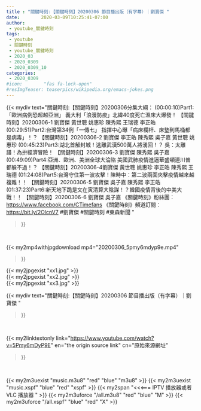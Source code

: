 ```yaml
---
title : "關鍵時刻:【關鍵時刻】20200306 節目播出版（有字幕）｜劉寶傑 "
date:        2020-03-09T10:25:41-07:00
author:
 - youtube_關鍵時刻
tags:
 - youtube
 - 關鍵時刻
 - youtube_關鍵時刻
 - 2020_03
 - 2020_0309
 - 2020_0309_10
categories:
 - 2020_0309
#icon:        "fas fa-lock-open"
#resImgTeaser: teaserpics/wikipedia.org/emacs-jokes.png
---
```


{{< mydiv text="關鍵時刻:【關鍵時刻】20200306分集大綱：  (00:00:10)Part1:「歐洲病例恐超越亞洲」 義大利「浪漫防疫」北緯40度死亡溫床大爆發！ 【關鍵時刻】20200306-1 劉寶傑 黃世聰 姚惠珍 陳秀熙 王瑞德 李正皓  (00:29:51)Part2:台灣第34例「一傳七」 指揮中心曝「病床欄杆、床墊到馬桶都是病毒」！？ 【關鍵時刻】20200306-2 劉寶傑 李正皓 陳秀熙 吳子嘉 黃世聰 姚惠珍  (00:45:23)Part3:湖北首解封城！逃離武漢500萬人將湧回！？ 吳：太離譜！為拚經濟冒險！ 【關鍵時刻】20200306-3 劉寶傑 陳秀熙 吳子嘉  (00:49:09)Part4:亞洲、歐洲、美洲全球大淪陷 美國武肺疫情進逼華盛頓連川普都躲不過！？ 【關鍵時刻】20200306-4劉寶傑 黃世聰 姚惠珍 李正皓 陳秀熙 王瑞德  (01:24:08)Part5:台灣守住第一波攻擊！陳時中：第二波兩面夾擊疫情越來越複雜！！ 【關鍵時刻】20200306-5 劉寶傑 吳子嘉 陳秀熙 李正皓  (01:37:23)Part6:新天地下跪是文在寅清算大陰謀！？韓國疫情背後的中美大戰！！ 【關鍵時刻】20200306-6 劉寶傑 吳子嘉  《關鍵時刻》粉絲團：https://www.facebook.com/CTimefans 《關鍵時刻》頻道訂閱：https://bit.ly/2OlcnV7  #劉寶傑 #關鍵時刻 #東森新聞 "
>}}
<br>


{{< my2mp4withjpgdownload mp4="20200306_5pmy6mdyp9e.mp4"
>}}

{{< my2jpgexist "xx1.jpg" >}}<br>
{{< my2jpgexist "xx2.jpg" >}}<br>
{{< my2jpgexist "xx3.jpg" >}}<br>



{{< mydiv text="關鍵時刻:【關鍵時刻】20200306 節目播出版（有字幕）｜劉寶傑 "
>}}
<br>

{{< my2linktextonly link="https://www.youtube.com/watch?v=5Pmy6mDyP9E"
en="the origin source link" cn="原始來源網址"
>}}


<br>

{{< my2m3uexist "music.m3u8" "red"  "blue" "m3u8" >}} {{< my2m3uexist "music.xspf" "blue" "red"  "xspf" >}} {{< my2span "<<<=== IPTV 播放器或者 VLC 播放器 " >}} {{< my2m3uforce "/all.m3u8" "red"  "blue" "M" >}} {{< my2m3uforce "/all.xspf" "blue" "red"  "X" >}} 
